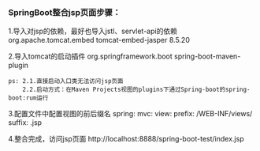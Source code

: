 ### SpringBoot整合jsp页面步骤：
1.导入对jsp的依赖，最好也导入jstl、servlet-api的依赖
    <dependency>
      <groupId>org.apache.tomcat.embed</groupId>
      <artifactId>tomcat-embed-jasper</artifactId>
      <version>8.5.20</version>
    </dependency>

2.导入tomcat的启动插件
    <plugin>
       <groupId>org.springframework.boot</groupId>
       <artifactId>spring-boot-maven-plugin</artifactId>
    </plugin>
    
    ps: 2.1.直接启动入口类无法访问jsp页面
        2.2.启动方式：在Maven Projects视图的plugins下通过Spring-boot的spring-boot:rum运行
    
3.配置文件中配置视图的前后缀名
    spring:
      mvc:
        view:
          prefix: /WEB-INF/views/
          suffix: .jsp
          
4.整合完成，访问jsp页面
    http://localhost:8888/spring-boot-test/index.jsp          